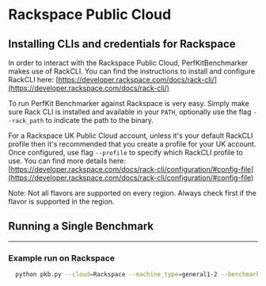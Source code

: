 # Rackspace Public Cloud

## Installing CLIs and credentials for Rackspace

In order to interact with the Rackspace Public Cloud, PerfKitBenchmarker makes
use of RackCLI. You can find the instructions to install and configure RackCLI here:
[https://developer.rackspace.com/docs/rack-cli/](https://developer.rackspace.com/docs/rack-cli/)

To run PerfKit Benchmarker against Rackspace is very easy. Simply make sure
Rack CLI is installed and available in your `PATH`, optionally use the flag
`--rack_path` to indicate the path to the binary.

For a Rackspace UK Public Cloud account, unless it's your default RackCLI profile then it's
recommended that you create a profile for your UK account. Once configured, use flag
`--profile` to specify which RackCLI profile to use. You can find more details here:
[https://developer.rackspace.com/docs/rack-cli/configuration/#config-file](https://developer.rackspace.com/docs/rack-cli/configuration/#config-file)

Note: Not all flavors are supported on every region. Always check first if the flavor is supported in the region.

## Running a Single Benchmark
---

### Example run on Rackspace
```bash
  python pkb.py --cloud=Rackspace --machine_type=general1-2 --benchmarks=iperf
```
